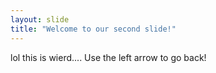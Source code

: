 ```yaml
---
layout: slide
title: "Welcome to our second slide!"
---
```

lol this is wierd....
Use the left arrow to go back!
